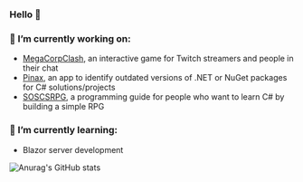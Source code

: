 ### Hello 👋

### 🔭 I’m currently working on:
- [MegaCorpClash](https://github.com/ScottLilly/MegaCorpClash), an interactive game for Twitch streamers and people in their chat
- [Pinax](https://github.com/ScottLilly/Pinax), an app to identify outdated versions of .NET or NuGet packages for C# solutions/projects
- [SOSCSRPG](https://soscsrpg.com/), a programming guide for people who want to learn C# by building a simple RPG

### 🌱 I’m currently learning:
- Blazor server development

![Anurag's GitHub stats](https://github-readme-stats.vercel.app/api?username=ScottLilly&show_icons=true&theme=prussian)
